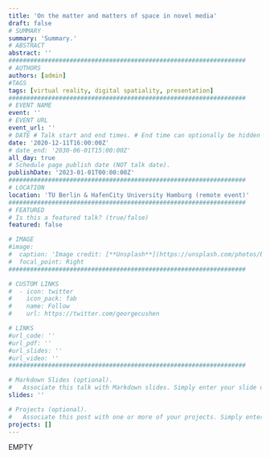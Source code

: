 ```yaml
---
title: 'On the matter and matters of space in novel media'
draft: false
# SUMMARY
summary: 'Summary.'
# ABSTRACT 
abstract: ''
##################################################################
# AUTHORS 
authors: [admin]
#TAGS
tags: [virtual reality, digital spatiality, presentation]
##################################################################
# EVENT NAME 
event: ''
# EVENT URL 
event_url: ''
# DATE # Talk start and end times. # End time can optionally be hidden by prefixing the line with `#`.
date: '2020-12-11T16:00:00Z'
# date_end: '2030-06-01T15:00:00Z'
all_day: true
# Schedule page publish date (NOT talk date).
publishDate: '2023-01-01T00:00:00Z'
##################################################################
# LOCATION 
location: 'TU Berlin & HafenCity University Hamburg (remote event)'
##################################################################
# FEATURED
# Is this a featured talk? (true/false)
featured: false

# IMAGE 
#image:
#  caption: 'Image credit: [**Unsplash**](https://unsplash.com/photos/bzdhc5b3Bxs)'
#  focal_point: Right
##################################################################

# CUSTOM LINKS 
#  - icon: twitter
#    icon_pack: fab
#    name: Follow
#    url: https://twitter.com/georgecushen

# LINKS 
#url_code: ''
#url_pdf: ''
#url_slides: ''
#url_video: ''
##################################################################

# Markdown Slides (optional).
#   Associate this talk with Markdown slides. Simply enter your slide deck's filename without extension. Otherwise, set `slides = ""`.
slides: ''

# Projects (optional).
#   Associate this post with one or more of your projects. Simply enter your project's folder or file name without extension. Otherwise, set `projects = []`.
projects: []
---
```


EMPTY